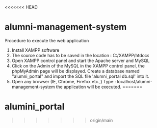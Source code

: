 <<<<<<< HEAD
# alumni-management-system

Procedure to execute the web application

1. Install XAMPP software
2. The source code has to be saved in the location : C:/XAMPP/htdocs
3. Open XAMPP control panel and start the Apache server and MySQL
4. Click on the Admin of the MySQL in the XAMPP control panel, the phpMyAdmin page will be displayed. Create a database named "alumni_portal" and import the SQL file 'alumni_portal db.sql' into it.
5. Open any browser (IE, Chrome, Firefox etc.,) Type : localhost/alumni-management-system the application will be executed.
=======
# alumini_portal
>>>>>>> origin/main
